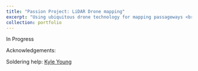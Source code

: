 ```yaml
---
title: "Passion Project: LiDAR Drone mapping"
excerpt: "Using ubiquitous drone technology for mapping passageways <br/><img src='/images/lidar_drone_project_2.jpg'>"
collection: portfolio
---
```


In Progress



Acknowledgements:

Soldering help: <a href="https://kylezy2.github.io/">Kyle Young</a>
